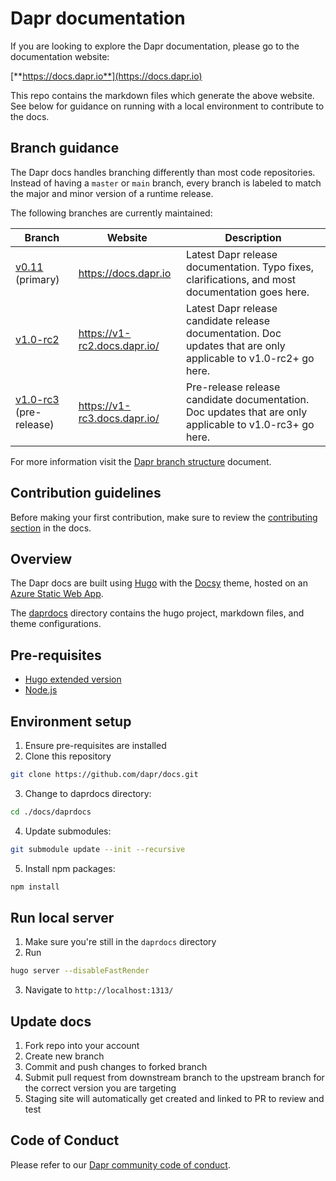 # Dapr documentation

If you are looking to explore the Dapr documentation, please go to the documentation website:

[**https://docs.dapr.io**](https://docs.dapr.io)

This repo contains the markdown files which generate the above website. See below for guidance on running with a local environment to contribute to the docs.

## Branch guidance

The Dapr docs handles branching differently than most code repositories. Instead of having a `master` or `main` branch, every branch is labeled to match the major and minor version of a runtime release.

The following branches are currently maintained:

| Branch | Website | Description |
|--------|---------|-------------|
| [v0.11](https://github.com/dapr/docs) (primary) | https://docs.dapr.io | Latest Dapr release documentation. Typo fixes, clarifications, and most documentation goes here.
| [v1.0-rc2](https://github.com/dapr/docs/tree/v1.0-rc2) | https://v1-rc2.docs.dapr.io/ | Latest Dapr release candidate release documentation. Doc updates that are only applicable to v1.0-rc2+ go here.
| [v1.0-rc3](https://github.com/dapr/docs/tree/v1.0-rc3) (pre-release) | https://v1-rc3.docs.dapr.io/ | Pre-release release candidate documentation. Doc updates that are only applicable to v1.0-rc3+ go here.

For more information visit the [Dapr branch structure](https://docs.dapr.io/contributing/contributing-docs/#branch-guidance) document.

## Contribution guidelines

Before making your first contribution, make sure to review the [contributing section](http://docs.dapr.io/contributing/) in the docs.

## Overview

The Dapr docs are built using [Hugo](https://gohugo.io/) with the [Docsy](https://docsy.dev) theme, hosted on an [Azure Static Web App](https://docs.microsoft.com/en-us/azure/static-web-apps/overview).

The [daprdocs](./daprdocs) directory contains the hugo project, markdown files, and theme configurations.

## Pre-requisites

- [Hugo extended version](https://gohugo.io/getting-started/installing)
- [Node.js](https://nodejs.org/en/)

## Environment setup

1. Ensure pre-requisites are installed
2. Clone this repository
```sh
git clone https://github.com/dapr/docs.git
```
3. Change to daprdocs directory: 
```sh
cd ./docs/daprdocs
```
4. Update submodules: 
```sh
git submodule update --init --recursive
```
5. Install npm packages: 
```sh
npm install
```

## Run local server
1. Make sure you're still in the `daprdocs` directory
2. Run 
```sh
hugo server --disableFastRender
```
3. Navigate to `http://localhost:1313/`

## Update docs
1. Fork repo into your account
1. Create new branch
1. Commit and push changes to forked branch
1. Submit pull request from downstream branch to the upstream branch for the correct version you are targeting
1. Staging site will automatically get created and linked to PR to review and test

## Code of Conduct
Please refer to our [Dapr community code of conduct](https://github.com/dapr/community/blob/master/CODE-OF-CONDUCT.md).
